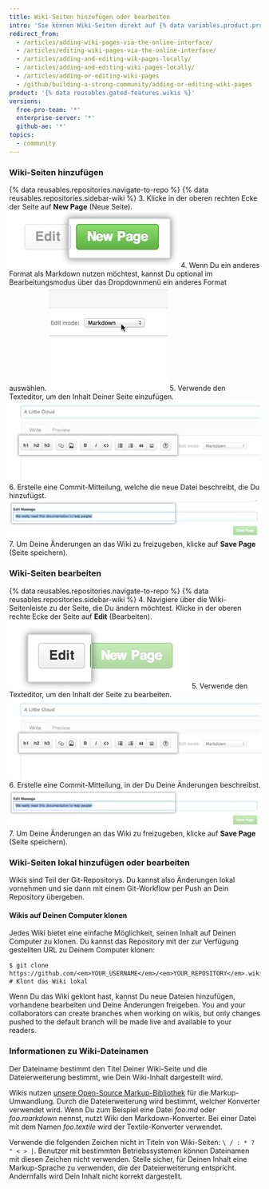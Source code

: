 ```yaml
---
title: Wiki-Seiten hinzufügen oder bearbeiten
intro: 'Sie können Wiki-Seiten direkt auf {% data variables.product.product_name %} oder lokal über die Befehlszeile hinzufügen und bearbeiten.'
redirect_from:
  - /articles/adding-wiki-pages-via-the-online-interface/
  - /articles/editing-wiki-pages-via-the-online-interface/
  - /articles/adding-and-editing-wik-pages-locally/
  - /articles/adding-and-editing-wiki-pages-locally/
  - /articles/adding-or-editing-wiki-pages
  - /github/building-a-strong-community/adding-or-editing-wiki-pages
product: '{% data reusables.gated-features.wikis %}'
versions:
  free-pro-team: '*'
  enterprise-server: '*'
  github-ae: '*'
topics:
  - community
---
```

### Wiki-Seiten hinzufügen

{% data reusables.repositories.navigate-to-repo %}
{% data reusables.repositories.sidebar-wiki %}
3. Klicke in der oberen rechten Ecke der Seite auf **New Page** (Neue Seite). ![Schaltfläche „New Page“ (Neue Seite) für Wiki](/assets/images/help/wiki/wiki_new_page_button.png)
4. Wenn Du ein anderes Format als Markdown nutzen möchtest, kannst Du optional im Bearbeitungsmodus über das Dropdownmenü ein anderes Format auswählen. ![Wiki-Markup-Auswahl](/assets/images/help/wiki/wiki_dropdown_markup.gif)
5. Verwende den Texteditor, um den Inhalt Deiner Seite einzufügen. ![Wiki-WYSIWYG](/assets/images/help/wiki/wiki_wysiwyg.png)
6. Erstelle eine Commit-Mitteilung, welche die neue Datei beschreibt, die Du hinzufügst. ![Wiki-Commit-Mitteilung](/assets/images/help/wiki/wiki_commit_message.png)
7. Um Deine Änderungen an das Wiki zu freizugeben, klicke auf **Save Page** (Seite speichern).

### Wiki-Seiten bearbeiten

{% data reusables.repositories.navigate-to-repo %}
{% data reusables.repositories.sidebar-wiki %}
4. Navigiere über die Wiki-Seitenleiste zu der Seite, die Du ändern möchtest. Klicke in der oberen rechte Ecke der Seite auf **Edit** (Bearbeiten). ![Schaltfläche „Edit“ (Bearbeiten) für Wiki-Seite](/assets/images/help/wiki/wiki_edit_page_button.png)
5. Verwende den Texteditor, um den Inhalt der Seite zu bearbeiten. ![Wiki-WYSIWYG](/assets/images/help/wiki/wiki_wysiwyg.png)
6. Erstelle eine Commit-Mitteilung, in der Du Deine Änderungen beschreibst. ![Wiki-Commit-Mitteilung](/assets/images/help/wiki/wiki_commit_message.png)
7. Um Deine Änderungen an das Wiki zu freizugeben, klicke auf **Save Page** (Seite speichern).

### Wiki-Seiten lokal hinzufügen oder bearbeiten

Wikis sind Teil der Git-Repositorys. Du kannst also Änderungen lokal vornehmen und sie dann mit einem Git-Workflow per Push an Dein Repository übergeben.

#### Wikis auf Deinen Computer klonen

Jedes Wiki bietet eine einfache Möglichkeit, seinen Inhalt auf Deinen Computer zu klonen. Du kannst das Repository mit der zur Verfügung gestellten URL zu Deinem Computer klonen:

```shell
$ git clone https://github.com/<em>YOUR_USERNAME</em>/<em>YOUR_REPOSITORY</em>.wiki.git
# Klont das Wiki lokal
```

Wenn Du das Wiki geklont hast, kannst Du neue Dateien hinzufügen, vorhandene bearbeiten und Deine Änderungen freigeben. You and your collaborators can create branches when working on wikis, but only changes pushed to the default branch will be made live and available to your readers.

### Informationen zu Wiki-Dateinamen

Der Dateiname bestimmt den Titel Deiner Wiki-Seite und die Dateierweiterung bestimmt, wie Dein Wiki-Inhalt dargestellt wird.

Wikis nutzen [unsere Open-Source Markup-Bibliothek](https://github.com/github/markup) für die Markup-Umwandlung. Durch die Dateierweiterung wird bestimmt, welcher Konverter verwendet wird. Wenn Du zum Beispiel eine Datei *foo.md* oder *foo.markdown* nennst, nutzt Wiki den Markdown-Konverter. Bei einer Datei mit dem Namen *foo.textile* wird der Textile-Konverter verwendet.

Verwende die folgenden Zeichen nicht in Titeln von Wiki-Seiten: `\ / : * ? " < > |`. Benutzer mit bestimmten Betriebssystemen können Dateinamen mit diesen Zeichen nicht verwenden. Stelle sicher, für Deinen Inhalt eine Markup-Sprache zu verwenden, die der Dateierweiterung entspricht. Andernfalls wird Dein Inhalt nicht korrekt dargestellt.
